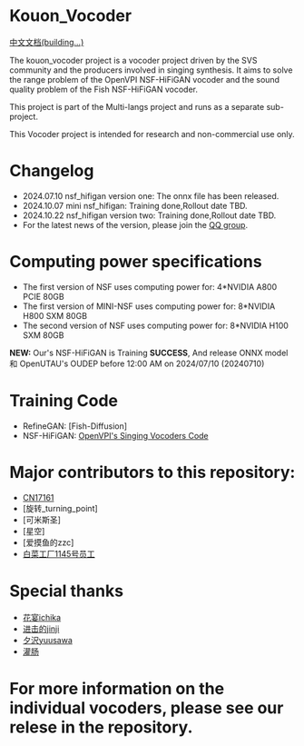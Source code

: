 # Kouon_Vocoder
[中文文档(building...)](https://github.com/Kouon-Vocoder-Project/Kouon_Vocoder/blob/main/README-zh.md)

The kouon_vocoder project is a vocoder project driven by the SVS community and the producers involved in singing synthesis. It aims to solve the range problem of the OpenVPI NSF-HiFiGAN vocoder and the sound quality problem of the Fish NSF-HiFiGAN vocoder.

This project is part of the Multi-langs project and runs as a separate sub-project.

This Vocoder project is intended for research and non-commercial use only.

# Changelog
- 2024.07.10 nsf_hifigan version one: The onnx file has been released.
- 2024.10.07 mini nsf_hifigan: Training done,Rollout date TBD.
- 2024.10.22 nsf_hifigan version two: Training done,Rollout date TBD.
- For the latest news of the version, please join the [QQ group](http://qm.qq.com/cgi-bin/qm/qr?_wv=1027&k=AgfyrH0ngohMBn9iRAp9E4jZPEhoQBn5&authKey=QvzDSQcjAOk5ekwV2QXri7ovKx6WCWo%2B%2FuBdtUts%2FX%2Bqyy4esBe3JaGe7Z%2FGV8ls&noverify=0&group_code=749073684).

# Computing power specifications
- The first version of NSF uses computing power for: 4*NVIDIA A800 PCIE 80GB
- The first version of MINI-NSF uses computing power for: 8*NVIDIA H800 SXM 80GB
- The second version of NSF uses computing power for: 8*NVIDIA H100 SXM 80GB

**NEW:** Our's NSF-HiFiGAN is Training **SUCCESS**, And release ONNX model 和 OpenUTAU's OUDEP before 12:00 AM on 2024/07/10 (20240710)

# Training Code

- RefineGAN: [Fish-Diffusion]
- NSF-HiFiGAN: [OpenVPI's Singing Vocoders Code](https://github.com/openvpi/SingingVocoders)

# Major contributors to this repository:

- [CN17161](https://space.bilibili.com/434036807)
- [旋转_turning_point]
- [可米斯圣]
- [星空]
- [爱摸鱼的zzc]
- [白菜工厂1145号员工](https://space.bilibili.com/518098961/)

# Special thanks
- [花宴ichika](https://space.bilibili.com/1274610906)
- [进击的jinji](https://space.bilibili.com/35467228988070516)
- [夕沢yuusawa](https://space.bilibili.com/50750599)
- [灌肠]()

# For more information on the individual vocoders, please see our relese in the repository.
